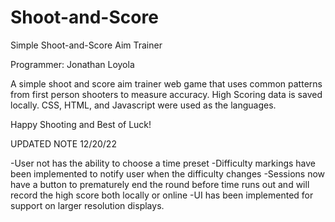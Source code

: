 # Shoot-and-Score
Simple Shoot-and-Score Aim Trainer

Programmer: Jonathan Loyola

A simple shoot and score aim trainer web game that uses common patterns from first person shooters to measure accuracy.
High Scoring data is saved locally. CSS, HTML, and Javascript were used as the languages.

Happy Shooting and Best of Luck!

UPDATED NOTE 12/20/22

-User not has the ability to choose a time preset
-Difficulty markings have been implemented to notify user when the difficulty changes
-Sessions now have a button to prematurely end the round before time runs out and will record the high score both locally or online
-UI has been implemented for support on larger resolution displays.


